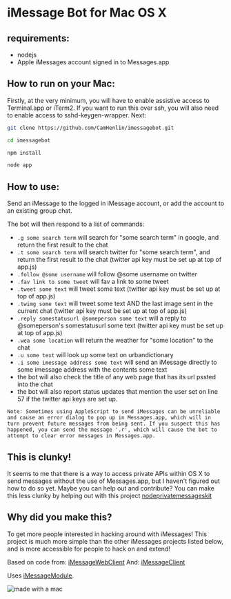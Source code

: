# iMessage Bot for Mac OS X

## requirements:
- nodejs
- Apple iMessages account signed in to Messages.app

## How to run on your Mac:
Firstly, at the very minimum, you will have to enable assistive access to Terminal.app or iTerm2. If you want to run this over ssh, you will also need to enable access to sshd-keygen-wrapper. Next:
```bash
git clone https://github.com/CamHenlin/imessagebot.git

cd imessagebot

npm install

node app
```

## How to use:
Send an iMessage to the logged in iMessage account, or add the account to an existing group chat.

The bot will then respond to a list of commands:

- ```.g some search term``` will search for "some search term" in google, and return the first result to the chat
- ```.t some search term``` will search twitter for "some search term", and return the first result to the chat (twitter api key must be set up at top of app.js)
- ```.follow @some username``` will follow @some username on twitter
- ```.fav link to some tweet``` will fav a link to some tweet
- ```.tweet some text``` will tweet some text (twitter api key must be set up at top of app.js)
- ```.twimg some text``` will tweet some text AND the last image sent in the current chat (twitter api key must be set up at top of app.js)
- ```.reply somestatusurl @someperson some text``` will a reply to @someperson's somestatusurl some text (twitter api key must be set up at top of app.js)
- ```.wea some location``` will return the weather for "some location" to the chat
- ```.u some text``` will look up some text on urbandictionary
- ```.i some imessage address some text``` will send an iMessage directly to some imessage address with the contents some text
- the bot will also check the title of any web page that has its url pssted into the chat
- the bot will also report status updates that mention the user set on line 57 if the twitter api keys are set up.

`Note: Sometimes using AppleScript to send iMessages can be unreliable and cause an error dialog to pop up in Messages.app, which will in turn prevent future messages from being sent. If you suspect this has happened, you can send the message '.r', which will cause the bot to attempt to clear error messages in Messages.app.`

## This is clunky!
It seems to me that there is a way to access private APIs within OS X to send messages without the use of Messages.app, but I haven't figured out how to do so yet. Maybe you can help out and contribute? You can make this less clunky by helping out with this project [nodeprivatemessageskit](https://github.com/camhenlin/nodeprivatemessageskit)

## Why did you make this?
To get more people interested in hacking around with iMessages! This project is much more simple than the other iMessages projects listed below, and is more accessible for people to hack on and extend!

Based on code from: [iMessageWebClient](https://github.com/CamHenlin/iMessageWebClient)
And: [iMessageClient](https://github.com/CamHenlin/imessageclient)

Uses [iMessageModule](https://github.com/CamHenlin/iMessageModule).

![made with a mac](http://henlin.org/mac.gif "made with a mac")
